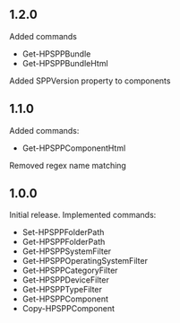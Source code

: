 ## 1.2.0
Added commands
  - Get-HPSPPBundle
  - Get-HPSPPBundleHtml

Added SPPVersion property to components

## 1.1.0
Added commands:
  - Get-HPSPPComponentHtml

Removed regex name matching

## 1.0.0
Initial release. Implemented commands:
  - Set-HPSPPFolderPath
  - Get-HPSPPFolderPath
  - Get-HPSPPSystemFilter
  - Get-HPSPPOperatingSystemFilter
  - Get-HPSPPCategoryFilter
  - Get-HPSPPDeviceFilter
  - Get-HPSPPTypeFilter
  - Get-HPSPPComponent
  - Copy-HPSPPComponent